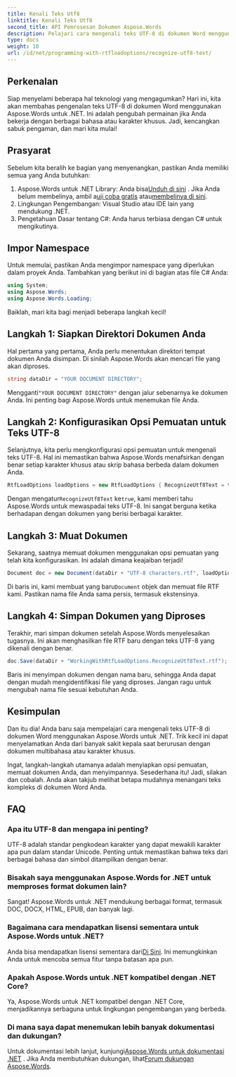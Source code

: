 ```yaml
---
title: Kenali Teks Utf8
linktitle: Kenali Teks Utf8
second_title: API Pemrosesan Dokumen Aspose.Words
description: Pelajari cara mengenali teks UTF-8 di dokumen Word menggunakan Aspose.Words untuk .NET dengan panduan langkah demi langkah yang mendetail ini.
type: docs
weight: 10
url: /id/net/programming-with-rtfloadoptions/recognize-utf8-text/
---
```

## Perkenalan

Siap menyelami beberapa hal teknologi yang mengagumkan? Hari ini, kita akan membahas pengenalan teks UTF-8 di dokumen Word menggunakan Aspose.Words untuk .NET. Ini adalah pengubah permainan jika Anda bekerja dengan berbagai bahasa atau karakter khusus. Jadi, kencangkan sabuk pengaman, dan mari kita mulai!

## Prasyarat

Sebelum kita beralih ke bagian yang menyenangkan, pastikan Anda memiliki semua yang Anda butuhkan:

1.  Aspose.Words untuk .NET Library: Anda bisa[Unduh di sini](https://releases.aspose.com/words/net/) . Jika Anda belum membelinya, ambil a[uji coba gratis](https://releases.aspose.com/) atau[membelinya di sini](https://purchase.aspose.com/buy).
2. Lingkungan Pengembangan: Visual Studio atau IDE lain yang mendukung .NET.
3. Pengetahuan Dasar tentang C#: Anda harus terbiasa dengan C# untuk mengikutinya.

## Impor Namespace

Untuk memulai, pastikan Anda mengimpor namespace yang diperlukan dalam proyek Anda. Tambahkan yang berikut ini di bagian atas file C# Anda:

```csharp
using System;
using Aspose.Words;
using Aspose.Words.Loading;
```

Baiklah, mari kita bagi menjadi beberapa langkah kecil!

## Langkah 1: Siapkan Direktori Dokumen Anda

Hal pertama yang pertama, Anda perlu menentukan direktori tempat dokumen Anda disimpan. Di sinilah Aspose.Words akan mencari file yang akan diproses.

```csharp
string dataDir = "YOUR DOCUMENT DIRECTORY";
```

 Mengganti`"YOUR DOCUMENT DIRECTORY"` dengan jalur sebenarnya ke dokumen Anda. Ini penting bagi Aspose.Words untuk menemukan file Anda.

## Langkah 2: Konfigurasikan Opsi Pemuatan untuk Teks UTF-8

Selanjutnya, kita perlu mengkonfigurasi opsi pemuatan untuk mengenali teks UTF-8. Hal ini memastikan bahwa Aspose.Words menafsirkan dengan benar setiap karakter khusus atau skrip bahasa berbeda dalam dokumen Anda.

```csharp
RtfLoadOptions loadOptions = new RtfLoadOptions { RecognizeUtf8Text = true };
```

 Dengan mengatur`RecognizeUtf8Text` ke`true`, kami memberi tahu Aspose.Words untuk mewaspadai teks UTF-8. Ini sangat berguna ketika berhadapan dengan dokumen yang berisi berbagai karakter.

## Langkah 3: Muat Dokumen

Sekarang, saatnya memuat dokumen menggunakan opsi pemuatan yang telah kita konfigurasikan. Ini adalah dimana keajaiban terjadi!

```csharp
Document doc = new Document(dataDir + "UTF-8 characters.rtf", loadOptions);
```

 Di baris ini, kami membuat yang baru`Document` objek dan memuat file RTF kami. Pastikan nama file Anda sama persis, termasuk ekstensinya.

## Langkah 4: Simpan Dokumen yang Diproses

Terakhir, mari simpan dokumen setelah Aspose.Words menyelesaikan tugasnya. Ini akan menghasilkan file RTF baru dengan teks UTF-8 yang dikenali dengan benar.

```csharp
doc.Save(dataDir + "WorkingWithRtfLoadOptions.RecognizeUtf8Text.rtf");
```

Baris ini menyimpan dokumen dengan nama baru, sehingga Anda dapat dengan mudah mengidentifikasi file yang diproses. Jangan ragu untuk mengubah nama file sesuai kebutuhan Anda.

## Kesimpulan

Dan itu dia! Anda baru saja mempelajari cara mengenali teks UTF-8 di dokumen Word menggunakan Aspose.Words untuk .NET. Trik kecil ini dapat menyelamatkan Anda dari banyak sakit kepala saat berurusan dengan dokumen multibahasa atau karakter khusus.

Ingat, langkah-langkah utamanya adalah menyiapkan opsi pemuatan, memuat dokumen Anda, dan menyimpannya. Sesederhana itu! Jadi, silakan dan cobalah. Anda akan takjub melihat betapa mudahnya menangani teks kompleks di dokumen Word Anda.

## FAQ

### Apa itu UTF-8 dan mengapa ini penting?

UTF-8 adalah standar pengkodean karakter yang dapat mewakili karakter apa pun dalam standar Unicode. Penting untuk memastikan bahwa teks dari berbagai bahasa dan simbol ditampilkan dengan benar.

### Bisakah saya menggunakan Aspose.Words for .NET untuk memproses format dokumen lain?

Sangat! Aspose.Words untuk .NET mendukung berbagai format, termasuk DOC, DOCX, HTML, EPUB, dan banyak lagi.

### Bagaimana cara mendapatkan lisensi sementara untuk Aspose.Words untuk .NET?

 Anda bisa mendapatkan lisensi sementara dari[Di Sini](https://purchase.aspose.com/temporary-license/). Ini memungkinkan Anda untuk mencoba semua fitur tanpa batasan apa pun.

### Apakah Aspose.Words untuk .NET kompatibel dengan .NET Core?

Ya, Aspose.Words untuk .NET kompatibel dengan .NET Core, menjadikannya serbaguna untuk lingkungan pengembangan yang berbeda.

### Di mana saya dapat menemukan lebih banyak dokumentasi dan dukungan?

 Untuk dokumentasi lebih lanjut, kunjungi[Aspose.Words untuk dokumentasi .NET](https://reference.aspose.com/words/net/) . Jika Anda membutuhkan dukungan, lihat[Forum dukungan Aspose.Words](https://forum.aspose.com/c/words/8).